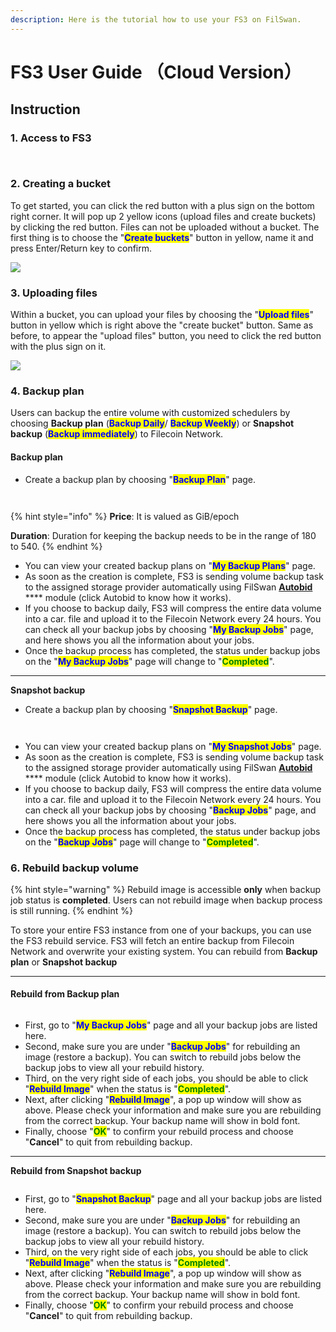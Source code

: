 ```yaml
---
description: Here is the tutorial how to use your FS3 on FilSwan.
---
```


# FS3 User Guide （Cloud Version）

## Instruction

### 1. Access to FS3

<figure><img src="../.gitbook/assets/截圖 2022-08-30 下午3.58.19.png" alt=""><figcaption></figcaption></figure>

<figure><img src="../.gitbook/assets/截圖 2022-08-30 下午4.01.08.png" alt=""><figcaption></figcaption></figure>

### 2.  Creating a bucket

To get started, you can click the red button with a plus sign on the bottom right corner. It will pop up 2 yellow icons (upload files and create buckets) by clicking the red button. Files can not be uploaded without a bucket. The first thing is to choose the "<mark style="color:blue;">**Create buckets**</mark>" button in yellow, name it and press Enter/Return key to confirm.&#x20;

![](../.gitbook/assets/WechatIMG284.jpeg)

### 3. Uploading files

Within a bucket, you can upload your files by choosing the "<mark style="color:blue;">**Upload files**</mark>" button in yellow which is right above the "create bucket" button. Same as before, to appear the "upload files" button, you need to click the red button with the plus sign on it.&#x20;

![](../.gitbook/assets/WeChat5cf513347fdac1e75f21ab1c684bb5e1.png)

### 4. Backup plan

Users can backup the entire volume with customized schedulers by choosing **Backup plan** (<mark style="color:blue;">**Backup Daily**</mark>/ <mark style="color:blue;">**Backup Weekly**</mark>) or **Snapshot backup** (<mark style="color:blue;">**Backup immediately**</mark>) to Filecoin Network.&#x20;

####

#### Backup plan

* Create a backup plan by choosing "<mark style="color:blue;">**Backup Plan**</mark>" page.&#x20;

<figure><img src="../.gitbook/assets/截圖 2022-08-30 下午4.35.29.png" alt=""><figcaption></figcaption></figure>

<figure><img src="../.gitbook/assets/截圖 2022-08-30 下午4.39.04.png" alt=""><figcaption></figcaption></figure>

{% hint style="info" %}
**Price**: It is valued as GiB/epoch

**Duration**: Duration for keeping the backup needs to be in the range of 180 to 540.&#x20;
{% endhint %}

* You can view your created backup plans on "<mark style="color:blue;">**My Backup Plans**</mark>" page.
* As soon as the creation is complete, FS3 is sending volume backup task to the assigned storage provider automatically using FilSwan [**Autobid**](https://docs.filswan.com/filswan-platform/overview/filswan-auction-system) **** module (click Autobid to know how it works).&#x20;
* If you choose to backup daily,  FS3 will compress the entire data volume into a car. file and upload it to the Filecoin Network every 24 hours. You can check all your backup jobs by choosing "<mark style="color:blue;">**My Backup Jobs**</mark>" page, and here shows you all the information about your jobs.
* Once the backup process has completed, the status under backup jobs on the "<mark style="color:blue;">**My Backup Jobs**</mark>" page will change to "<mark style="color:green;">**Completed**</mark>".

****

**Snapshot backup**

* Create a backup plan by choosing "<mark style="color:blue;">**Snapshot Backup**</mark>" page.

<figure><img src="../.gitbook/assets/截圖 2022-08-30 下午4.40.38.png" alt=""><figcaption></figcaption></figure>

<figure><img src="../.gitbook/assets/截圖 2022-08-30 下午4.42.51.png" alt=""><figcaption></figcaption></figure>

* You can view your created backup plans on "<mark style="color:blue;">**My Snapshot Jobs**</mark>" page.
* As soon as the creation is complete, FS3 is sending volume backup task to the assigned storage provider automatically using FilSwan [**Autobid**](https://docs.filswan.com/filswan-platform/overview/filswan-auction-system) **** module (click Autobid to know how it works).&#x20;
* If you choose to backup daily,  FS3 will compress the entire data volume into a car. file and upload it to the Filecoin Network every 24 hours. You can check all your backup jobs by choosing "<mark style="color:blue;">**Backup Jobs**</mark>" page, and here shows you all the information about your jobs.
* Once the backup process has completed, the status under backup jobs on the "<mark style="color:blue;">**Backup Jobs**</mark>" page will change to "<mark style="color:green;">**Completed**</mark>".

### 6. Rebuild backup volume&#x20;

{% hint style="warning" %}
Rebuild image is accessible **only** when backup job status is **completed**. Users can not rebuild image when backup process is still running.
{% endhint %}

To store your entire FS3 instance from one of your backups, you can use the FS3 rebuild service. FS3 will fetch an entire backup from Filecoin Network and overwrite your existing system.  You can rebuild from **Backup plan** or **Snapshot backup**

****

#### **Rebuild from Backup plan**

<figure><img src="../.gitbook/assets/截圖 2022-08-30 下午4.44.49.png" alt=""><figcaption></figcaption></figure>

* &#x20;First, go to "<mark style="color:blue;">**My Backup Jobs**</mark>" page and all your backup jobs are listed here.
* &#x20;Second, make sure you are under "<mark style="color:blue;">**Backup Jobs**</mark>" for rebuilding an image (restore a backup). You can switch to rebuild jobs below the backup jobs to view all your rebuild history.
* Third, on the very right side of each jobs, you should be able to click "<mark style="color:blue;">**Rebuild Image**</mark>" when the status is "<mark style="color:green;">**Completed**</mark>".
* Next, after clicking "<mark style="color:blue;">**Rebuild Image**</mark>", a pop up window will show as above. Please check your information and make sure you are rebuilding from the correct backup. Your backup name will show in bold font.&#x20;
* Finally, choose "<mark style="color:green;">**OK**</mark>" to confirm your rebuild process and choose "**Cancel**" to quit from rebuilding backup.&#x20;

****

**Rebuild from Snapshot backup**

<figure><img src="../.gitbook/assets/截圖 2022-08-30 下午4.48.18.png" alt=""><figcaption></figcaption></figure>

* First, go to "<mark style="color:blue;">**Snapshot Backup**</mark>" page and all your backup jobs are listed here.
* &#x20;Second, make sure you are under "<mark style="color:blue;">**Backup Jobs**</mark>" for rebuilding an image (restore a backup). You can switch to rebuild jobs below the backup jobs to view all your rebuild history.
* Third, on the very right side of each jobs, you should be able to click "<mark style="color:blue;">**Rebuild Image**</mark>" when the status is "<mark style="color:green;">**Completed**</mark>".
* Next, after clicking "<mark style="color:blue;">**Rebuild Image**</mark>", a pop up window will show as above. Please check your information and make sure you are rebuilding from the correct backup. Your backup name will show in bold font.&#x20;
* Finally, choose "<mark style="color:green;">**OK**</mark>" to confirm your rebuild process and choose "**Cancel**" to quit from rebuilding backup.&#x20;
